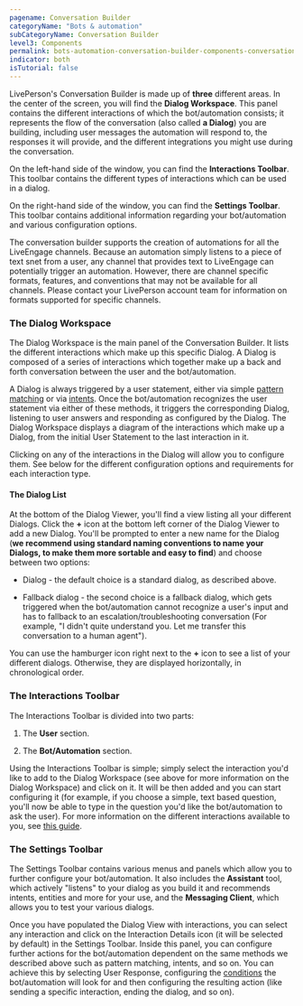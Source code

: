 ```yaml
---
pagename: Conversation Builder
categoryName: "Bots & automation"
subCategoryName: Conversation Builder
level3: Components
permalink: bots-automation-conversation-builder-components-conversation-builder.html
indicator: both
isTutorial: false
---
```


LivePerson's Conversation Builder is made up of **three** different areas. In the center of the screen, you will find the **Dialog Workspace**. This panel contains the different interactions of which the bot/automation consists; it represents the flow of the conversation (also called **a Dialog**) you are building, including user messages the automation will respond to, the responses it will provide, and the different integrations you might use during the conversation.

On the left-hand side of the window, you can find the **Interactions Toolbar**. This toolbar contains the different types of interactions which can be used in a dialog.

On the right-hand side of the window, you can find the **Settings Toolbar**. This toolbar contains additional information regarding your bot/automation and various configuration options.

<div class="important">The conversation builder supports the creation of automations for all the LiveEngage channels. Because an automation simply listens to a piece of text snet from a user, any channel that provides text to LiveEngage can potentially trigger an automation. However, there are channel specific formats, features, and conventions that may not be available for all channels. Please contact your LivePerson account team for information on formats supported for specific channels.</div>

### The Dialog Workspace

The Dialog Workspace is the main panel of the Conversation Builder. It lists the different interactions which make up this specific Dialog. A Dialog is composed of a series of interactions which together make up a back and forth conversation between the user and the bot/automation.

A Dialog is always triggered by a user statement, either via simple [pattern matching](conversation-builder-components-conditions.html#pattern-matching) or via [intents](conversation-builder-components-intent-builder-overview.html). Once the bot/automation recognizes the user statement via either of these methods, it triggers the corresponding Dialog, listening to user answers and responding as configured by the Dialog. The Dialog Workspace displays a diagram of the interactions which make up a Dialog, from the initial User Statement to the last interaction in it.

Clicking on any of the interactions in the Dialog will allow you to configure them. See below for the different configuration options and requirements for each interaction type.

#### The Dialog List

At the bottom of the Dialog Viewer, you'll find a view listing all your different Dialogs. Click the **+** icon at the bottom left corner of the Dialog Viewer to add a new Dialog. You'll be prompted to enter a new name for the Dialog (**we recommend using standard naming conventions to name your Dialogs, to make them more sortable and easy to find**) and choose between two options:

* Dialog - the default choice is a standard dialog, as described above.

* Fallback dialog - the second choice is a fallback dialog, which gets triggered when the bot/automation cannot recognize a user's input and has to fallback to an escalation/troubleshooting conversation (For example, "I didn't quite understand you. Let me transfer this conversation to a human agent").

You can use the hamburger icon right next to the **+** icon to see a list of your different dialogs. Otherwise, they are displayed horizontally, in chronological order.

### The Interactions Toolbar

The Interactions Toolbar is divided into two parts:

1) The **User** section.

2) The **Bot/Automation** section.

Using the Interactions Toolbar is simple; simply select the interaction you'd like to add to the Dialog Workspace (see above for more information on the Dialog Workspace) and click on it. It will be then added and you can start configuring it (for example, if you choose a simple, text based question, you'll now be able to type in the question you'd like the bot/automation to ask the user). For more information on the different interactions available to you, see [this guide](conversation-builder-components-interactions.html).

### The Settings Toolbar

The Settings Toolbar contains various menus and panels which allow you to further configure your bot/automation. It also includes the **Assistant** tool, which actively "listens" to your dialog as you build it and recommends intents, entities and more for your use, and the **Messaging Client**, which allows you to test your various dialogs.

Once you have populated the Dialog View with interactions, you can select any interaction and click on the Interaction Details icon (it will be selected by default) in the Settings Toolbar. Inside this panel, you can configure further actions for the bot/automation dependent on the same methods we described above such as pattern matching, intents, and so on. You can achieve this by selecting User Response, configuring the [conditions](conversation-builder-components-conditions.html) the bot/automation will look for and then configuring the resulting action (like sending a specific interaction, ending the dialog, and so on).
